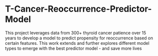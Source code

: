# T-Cancer-Reoccurrence-Predictor-Model
This project leverages data from 300+ thyroid cancer patience over 15 years to develop a model to predict propensity for reoccurrence based on certain features.  This work extends and further explores different model types to emerge with the best predictor model - and save more lives
